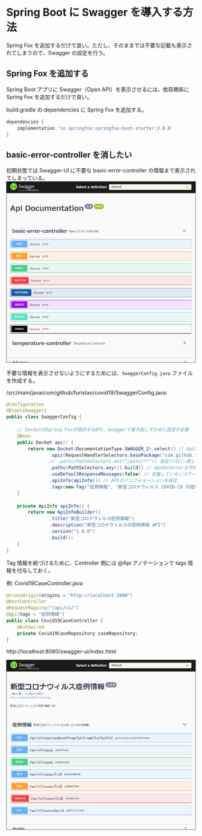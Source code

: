 # Spring Boot に Swagger を導入する方法
Spring Fox を追加するだけで良い。ただし、そのままでは不要な記載も表示されてしまうので、Swagger の設定を行う。

## Spring Fox を追加する
Spring Boot アプリに Swagger（Open API）を表示させるには、依存関係に Spring Fox を追加するだけで良い。

build.gradle の dependencies に Spring Fox を追加する。
```groovy
dependencies {
	implementation 'io.springfox:springfox-boot-starter:3.0.0'
}
```

## basic-error-controller を消したい
初期状態では Swagger-UI に不要な basic-error-controller の情報まで表示されてしまっている。 
![](./want_to_delete_displaying_basic_error-controller.png)

不要な情報を表示させないようにするためには、`SwaggerConfig.java` ファイルを作成する。

/src/main/java/com/github/furistao/covid19/SwaggerConfig.java:
```java
@Configuration
@EnableSwagger2
public class SwaggerConfig {

    // DocketはSpring Foxが提供するAPI。Swaggerで書き起こすために設定が必要
    @Bean
    public Docket api() {
        return new Docket(DocumentationType.SWAGGER_2).select() // ApiSelector : Swaggerで書き起こすAPIを選択する。
                .apis(RequestHandlerSelectors.basePackage("com.github.furistao.covid19"))
                // .paths(PathSelectors.ant("/pets/**")) 指定パスに一致したものだけ表示
                .paths(PathSelectors.any()).build() // ApiSelectorを作成
                .useDefaultResponseMessages(false) // 定義していないステータスコードを自動で付与
                .apiInfo(apiInfo()) // APIのインフォメーションを設定
                .tags(new Tag("症例情報", "新型コロナウィルス COVID-19 の症例情報"));
    }

    private ApiInfo apiInfo() {
        return new ApiInfoBuilder()
                .title("新型コロナウィルス症例情報")
                .description("新型コロナウィルスの症例情報 API")
                .version("1.0.0")
                .build();
    }
}
```

Tag 情報を紐づけるために、Controller 側には @Api アノテーションで tags 情報を付与しておく。

例: Covid19CaseController.java
```java
@CrossOrigin(origins = "http://localhost:3000")
@RestController
@RequestMapping("/api/v1/")
@Api(tags = "症例情報")
public class Covid19CaseController {
	@Autowired
	private Covid19CaseRepository caseRepository;
}
```

http://localhost:8080/swagger-ui/index.html

![](./customized_swagger_ui_on_spring_boot.png)
